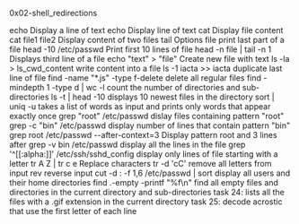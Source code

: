 0x02-shell_redirections

echo 	Display a line of text
echo Display line of text
cat	Display file content
cat file1 file2 Display content of two files
tail Options file	print last part of a file
head -10 /etc/passwd 	Print first 10 lines of file
head -n file | tail -n 1	Displays third line of a file
echo "text" > "file"	Create new file with text
ls -la > ls_cwd_content	write content into a file
ls -1 iacta >> iacta duplicate last line of file
find -name "*.js" -type f-delete delete all regular files
find -mindepth 1 -type d | wc -l	count the number of directories and sub-directories
ls -t | head -10	displays 10 newest files in the directory
sort | uniq -u	takes a list of words as input and prints only words that appear exactly once
grep "root" /etc/passwd	dislay files containing pattern "root"
grep -c "bin" /etc/passwd	display number of lines that contain pattern "bin"
grep root /etc/passwd --after-context=3 	Display pattern root and 3 lines after
grep -v bin /etc/passwd display all the lines in the file
grep '^[[:alpha:]]' /etc/ssh/sshd_config	display only lines of file starting with a letter
tr A Z | tr c e	Replace characters
tr -d 'cC' 	remove all letters from input
rev 	reverse input
cut -d : -f 1,6 /etc/passwd | sort	display all users and their home directories
find .-empty -printf "%f\n" find all empty files and directories in the current directory and sub-directories
task 24:  lists all the files with a .gif extension in the current directory
task 25: 	decode acrostic that use the first letter of each line
